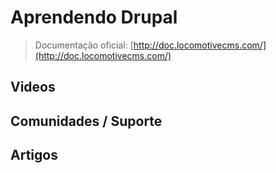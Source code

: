 # Aprendendo Drupal

> Documentação oficial: [http://doc.locomotivecms.com/](http://doc.locomotivecms.com/)

## Videos

## Comunidades / Suporte

## Artigos